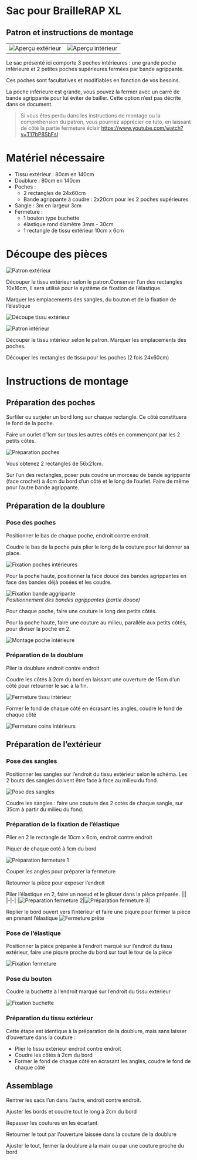 # Sac pour BrailleRAP XL

## Patron et instructions de montage

|  |  |
| - | - |
| ![Aperçu extérieur](pictures/FR-fr/image16.jpg) | ![Aperçu intérieur](pictures/FR-fr/image4.jpg) |

Le sac présenté ici comporte 3 poches intérieures : une grande poche inférieure et 2 petites poches supérieures fermées par bande agrippante. 

Ces poches sont facultatives et modifiables en fonction de vos besoins.  

La poche inférieure est grande, vous pouvez la fermer avec un carré de bande agrippante pour lui éviter de bailler. Cette option n’est pas décrite dans ce document.

> Si vous êtes perdu dans les instructions de montage ou la compréhension du patron, vous pourriez apprécier ce tuto, en laissant de côté la partie fermeture éclair https://www.youtube.com/watch?v=T17bP8SbFsI  

# Matériel nécessaire

* Tissu extérieur : 80cm en 140cm  
* Doublure : 80cm en 140cm  
* Poches :   
  * 2 rectangles de 24x60cm  
  * Bande agrippante  à coudre : 2x20cm pour les 2 poches supérieures  
* Sangle : 3m en largeur 3cm  
* Fermeture :  
  * 1 bouton type buchette  
  * élastique rond diamètre 3mm \- 30cm  
  * 1 rectangle de tissu extérieur 10cm x 6cm

# Découpe des pièces


![Patron extérieur](pictures/FR-fr/image6.png)  

Découper le tissu extérieur selon le patron.Conserver l’un des rectangles 10x16cm, il sera utilisé pour le système de fixation de l’élastique.

Marquer les emplacements des sangles, du bouton et de la fixation de l’élastique  

![Découpe tissu extérieur](pictures/FR-fr/image8.jpg)

![Patron intérieur](pictures/FR-fr/image11.png)

Découper le tissu intérieur selon le patron. Marquer les emplacements des poches.

Découper les rectangles de tissu pour les poches (2 fois 24x60cm)

# Instructions de montage

## Préparation des poches

Surfiler ou surjeter un bord long sur chaque rectangle. Ce côté constituera le fond de la poche. 

Faire un ourlet d’1cm sur tous les autres côtés en commençant par les 2 petits côtés.

![Préparation poches](pictures/FR-fr/image13.png)

Vous obtenez 2 rectangles de 56x21cm.

Sur l’un des rectangles, poser puis coudre un morceau de bande agrippante (face crochet) à 4cm du bord d’un côté et le long de l’ourlet. Faire de même pour l’autre bande agrippante.

## Préparation de la doublure

### Pose des poches

Positionner le bas de chaque poche, endroit contre endroit. 

Coudre le bas de la poche puis plier le long de la couture pour lui donner sa place. 

![Fixation poches intérieures](pictures/FR-fr/image2.png)

Pour la poche haute, positionner la face douce des bandes agrippantes en face des bandes déjà posées et les coudre.
  
![Fixation bande aggripante](pictures/FR-fr/image7.png)  
*Positionnement des bandes agrippantes (partie douce)*

Pour chaque poche, faire une couture le long des petits côtés.  

Pour la poche haute, faire une couture au milieu, parallèle aux petits côtés, pour diviser la poche en 2\.

![Montage poche intérieure](pictures/FR-fr/image1.png)

### Préparation de la doublure

Plier la doublure endroit contre endroit  

Coudre les côtés à 2cm du bord en laissant une ouverture de 15cm d’un côté pour retourner le sac à la fin.

![Fermeture tissu intérieur](pictures/FR-fr/image9.png)

Former le fond de chaque côté en écrasant les angles, coudre le fond de chaque côté

![Fermeture coins intérieurs](pictures/FR-fr/image18.png)

## Préparation de l’extérieur

### Pose des sangles

Positionner les sangles sur l’endroit du tissu extérieur selon le schéma. Les 2 bouts des sangles doivent être face à face au milieu du fond.

![Pose des sangles](pictures/FR-fr/image15.png)

Coudre les sangles : faire une couture des 2 cotés de chaque sangle, sur 35cm à partir du milieu du fond.

### Préparation de la fixation de l’élastique

Plier en 2 le rectangle de 10cm x 6cm, endroit contre endroit  

Piquer de chaque coté à 1cm du bord  

![Préparation fermeture 1](pictures/FR-fr/image12.jpg)

Couper les angles pour préparer la fermeture  

Retourner la pièce pour exposer l’endroit  

Plier l’élastique en 2, faire un noeud et le glisser dans la pièce préparée.
|||
|-|-|
|![Préparation fermeture 2](pictures/FR-fr/image10.jpg)|![Préparation fermeture 3](pictures/FR-fr/image3.jpg)|

Replier le bord ouvert vers l’intérieur et faire une piqure pour fermer la pièce en prenant l’élastique  ![ Fermeture prête](pictures/FR-fr/image14.jpg)


### Pose de l’élastique

Positionner la pièce préparée à l’endroit marqué sur l’endroit du tissu extérieur, faire une piqure proche du bord sur tout le tour de la pièce

![Fixation fermeture](pictures/FR-fr/image17.jpg)

### Pose du bouton

Coudre la buchette à l’endroit marqué sur l’endroit du tissu extérieur  

![Fixation buchette](pictures/FR-fr/image5.jpg)


### Préparation du tissu extérieur

Cette étape est identique à la préparation de la doublure, mais sans laisser d’ouverture dans la couture :  
* Plier le tissu extérieur endroit contre endroit  
* Coudre les côtés à 2cm du bord  
* Former le fond de chaque côté en écrasant les angles, coudre le fond de chaque côté

## Assemblage

Rentrer les sacs l’un dans l’autre, endroit contre endroit.   

Ajuster les bords et coudre tout le long à 2cm du bord

Repasser les coutures en les écartant

Retourner le tout par l’ouverture laissée dans la couture de la doublure  

Ajuster le tout, fermer la doublure à la main ou par une couture proche du bord

